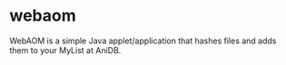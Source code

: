# webaom
WebAOM is a simple Java applet/application that hashes files and adds them to your MyList at AniDB.
